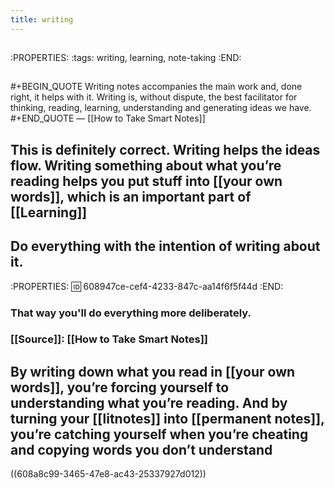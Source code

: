 ```yaml
---
title: writing
---
```


## 
:PROPERTIES:
:tags: writing, learning, note-taking
:END:
## 
#+BEGIN_QUOTE
Writing notes accompanies the main work and, done right, it helps with it. Writing is, without dispute, the best facilitator for thinking, reading, learning, understanding and generating ideas we have.
#+END_QUOTE
 — [[How to Take Smart Notes]]
## This is definitely correct. Writing helps the ideas flow. Writing something about what you’re reading helps you put stuff into [[your own words]], which is an important part of [[Learning]]
## Do everything with the intention of writing about it.
:PROPERTIES:
:id: 608947ce-cef4-4233-847c-aa14f6f5f44d
:END:
### That way you'll do everything more deliberately.
### [[Source]]: [[How to Take Smart Notes]]
## By writing down what you read in [[your own words]], you’re forcing yourself to understanding what you’re reading. And by turning your [[litnotes]] into [[permanent notes]], you’re catching yourself when you’re cheating and copying words you don’t understand
 ((608a8c99-3465-47e8-ac43-25337927d012))
##
